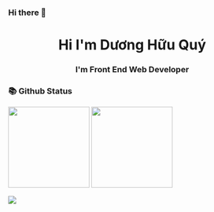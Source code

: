 ### Hi there 👋
<h1 align= "center"> Hi I'm Dương Hữu Quý </h1>
<h3 align= "center"> I'm Front End Web Developer</h3>


### 📚 Github Status

<p>
  <img src="https://github-readme-stats.vercel.app/api/top-langs/?username=Huuquy-HAu&layout=compact&theme=tokyonight&langs_count=6" height="165">
  <img src="https://github-readme-stats.vercel.app/api?username=Huuquy-HAu&show_icons=true&theme=tokyonight" height="165">
</p>


![](https://komarev.com/ghpvc/?username=Huuquy-HAu&style=for-the-badge)


<!--
**Huuquy-HAu/Huuquy-HAu** is a ✨ _special_ ✨ repository because its `README.md` (this file) appears on your GitHub profile.

Here are some ideas to get you started:

- 🔭 I’m currently working on ...
- 🌱 I’m currently learning ...
- 👯 I’m looking to collaborate on ...
- 🤔 I’m looking for help with ...
- 💬 Ask me about ...
- 📫 How to reach me: ...
- 😄 Pronouns: ...
- ⚡ Fun fact: ...
-->
